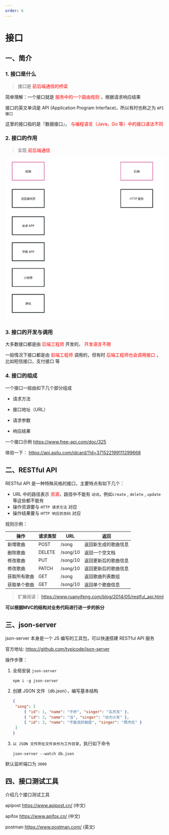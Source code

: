 ```yaml
---
order: 6
---
```


# 接口

## 一、简介

### 1. 接口是什么

> 接口是 <span style="color:red">前后端通信的桥梁</span>

简单理解：一个接口就是 <span style="color:red">服务中的一个路由规则</span> ，根据请求响应结果

接口的英文单词是 API (Application Program Interface)，所以有时也称之为 `API 接口`

这里的接口指的是『数据接口』， <span style="color:red">与编程语言（Java，Go 等）中的接口语法不同</span>

### 2. 接口的作用

> 实现 <span style="color:red">前后端通信</span>

![image-20230327163353386](./images/api.png)

### 3. 接口的开发与调用

大多数接口都是由 <span style="color:red">后端工程师</span> 开发的， <span style="color:red">开发语言不限</span>

一般情况下接口都是由 <span style="color:red">前端工程师</span> 调用的，但有时 <span style="color:red">后端工程师也会调用接口</span> ，比如短信接口，支付接口
等

### 4. 接口的组成

一个接口一般由如下几个部分组成

- 请求方法

- 接口地址（URL）

- 请求参数

- 响应结果

一个接口示例 https://www.free-api.com/doc/325

体验一下： https://api.asilu.com/idcard/?id=371522199111299668

## 二、RESTful API

RESTful API 是一种特殊风格的接口，主要特点有如下几个：

- URL 中的路径表示 <span style="color:red">资源</span>，路径中不能有 `动词`，例如`create` , `delete` , `update` 等这些都不能有
- 操作资源要与 `HTTP 请求方法` 对应
- 操作结果要与 `HTTP 响应状态码` 对应

规则示例：

| 操作         | 请求类型 | URL      | 返回                 |
| ------------ | -------- | -------- | -------------------- |
| 新增歌曲     | POST     | /song    | 返回新生成的歌曲信息 |
| 删除歌曲     | DELETE   | /song/10 | 返回一个空文档       |
| 修改歌曲     | PUT      | /song/10 | 返回更新后的歌曲信息 |
| 修改歌曲     | PATCH    | /song/10 | 返回更新后的歌曲信息 |
| 获取所有歌曲 | GET      | /song    | 返回歌曲列表数组     |
| 获取单个歌曲 | GET      | /song/10 | 返回单个歌曲信息     |

> 扩展阅读： https://www.ruanyifeng.com/blog/2014/05/restful_api.html

**可以根据MVC的结构对业务代码进行进一步的拆分**

## 三、json-server

json-server 本身是一个 JS 编写的工具包，可以快速搭建 RESTful API 服务

官方地址: https://github.com/typicode/json-server

操作步骤：

1. 全局安装 `json-server`

   ```shell
   npm i -g json-server
   ```

2. 创建 JSON 文件（db.json），编写基本结构

   ```json
   {
   	"song": [
   		{ "id": 1, "name": "干杯", "singer": "五月天" },
   		{ "id": 2, "name": "当", "singer": "动力火车" },
   		{ "id": 3, "name": "不能说的秘密", "singer": "周杰伦" }
   	]
   }
   ```

3. `以 JSON 文件所在文件夹作为工作目录`，执行如下命令

   ```shell
   json-server --watch db.json
   ```

默认监听端口为 `3000`

## 四、接口测试工具

  介绍几个接口测试工具

  apipost https://www.apipost.cn/ (中文)

  apifox https://www.apifox.cn/ (中文)

  postman https://www.postman.com/ (英文)